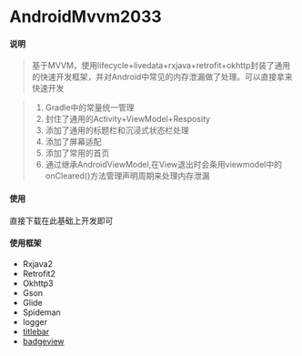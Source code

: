 # AndroidMvvm2033
#### 说明
> 基于MVVM，使用lifecycle+livedata+rxjava+retrofit+okhttp封装了通用的快速开发框架，并对Android中常见的内存泄漏做了处理。可以直接拿来快速开发

> 1. Gradle中的常量统一管理
> 2. 封住了通用的Activity+ViewModel+Resposity
> 3. 添加了通用的标题栏和沉浸式状态栏处理
> 4. 添加了屏幕适配
> 5. 添加了常用的首页
> 6. 通过继承AndroidViewModel,在View退出时会条用viewmodel中的onCleared()方法管理声明周期来处理内存泄漏

#### 使用

直接下载在此基础上开发即可

#### 使用框架
* Rxjava2
* Retrofit2
* Okhttp3
* Gson
* Glide
* Spideman
* logger
* [titlebar]("https://github.com/getActivity/TitleBar")
* [badgeview]("https://github.com/qstumn/BadgeView")

